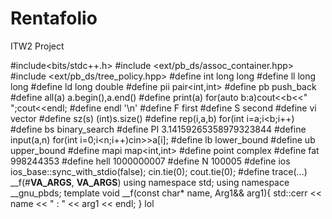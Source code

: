 # Rentafolio
ITW2 Project


#include<bits/stdc++.h>
#include <ext/pb_ds/assoc_container.hpp> 
#include <ext/pb_ds/tree_policy.hpp> 
#define int              long long
#define ll               long long
#define ld               long double
#define pii              pair<int,int>
#define pb               push_back
#define all(a)           a.begin(),a.end()
#define print(a)         for(auto b:a)cout<<b<<" ";cout<<endl;
#define endl             '\n'
#define F                first
#define S                second
#define vi               vector<int>
#define sz(s)            (int)s.size()
#define rep(i,a,b)       for(int i=a;i<b;i++)
#define bs               binary_search
#define PI               3.14159265358979323844
#define input(a,n)       for(int i=0;i<n;i++)cin>>a[i];
#define lb               lower_bound
#define ub               upper_bound
#define mapi             map<int,int>
#define point            complex<int>
#define fat              998244353
#define hell             1000000007
#define N                100005
#define ios              ios_base::sync_with_stdio(false); cin.tie(0); cout.tie(0);
#define trace(...) __f(#__VA_ARGS__, __VA_ARGS__)
using namespace std;
using namespace __gnu_pbds;
template <typename Arg1>
void __f(const char* name, Arg1&& arg1){
    std::cerr << name << " : " << arg1 << endl;
}
    lol
